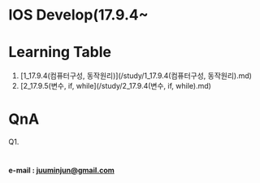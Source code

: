 # IOS Develop(17.9.4~



#### 
####
####




# Learning Table


1. [1_17.9.4(컴퓨터구성, 동작원리)](/study/1_17.9.4(컴퓨터구성, 동작원리).md)
2. [2_17.9.5(변수, if, while](/study/2_17.9.4(변수, if, while).md)



# QnA


Q1.







#
#
#
#### e-mail : <juuminjun@gmail.com>

